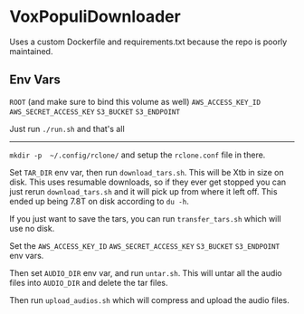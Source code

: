 # VoxPopuliDownloader

Uses a custom Dockerfile and requirements.txt because the repo is poorly maintained.

## Env Vars

`ROOT` (and make sure to bind this volume as well)
`AWS_ACCESS_KEY_ID`
`AWS_SECRET_ACCESS_KEY`
`S3_BUCKET`
`S3_ENDPOINT`

Just run `./run.sh` and that's all


---

`mkdir -p  ~/.config/rclone/` and setup the `rclone.conf` file in there.

Set `TAR_DIR` env var, then run `download_tars.sh`. This will be Xtb in size on disk. This uses resumable downloads, 
so if they ever get stopped you can just rerun `download_tars.sh` and it will pick up from where it left off. This 
ended up being 7.8T on disk according to `du -h`.

If you just want to save the tars, you can run `transfer_tars.sh` which will use no disk.

Set the `AWS_ACCESS_KEY_ID` `AWS_SECRET_ACCESS_KEY` `S3_BUCKET` 
`S3_ENDPOINT` env vars.

Then set `AUDIO_DIR` env var, and run `untar.sh`. This will untar all the audio files into `AUDIO_DIR` and delete 
the tar files.

Then run `upload_audios.sh` which will compress and upload the audio files.